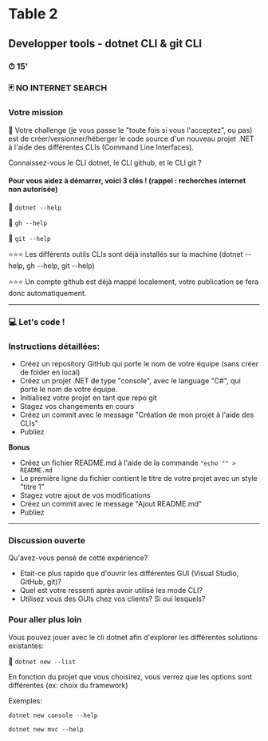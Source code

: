 # Table 2
## Developper tools - dotnet CLI & git CLI

### ⏱ 15' 

### 🃏 NO INTERNET SEARCH

### Votre mission
🔨 Votre challenge (je vous passe le "toute fois si vous l'acceptez", ou pas) est de créer/versionner/héberger le code source d'un nouveau projet .NET à l'aide des différentes CLIs (Command Line Interfaces).

Connaissez-vous le CLI dotnet, le CLI github, et le CLI git ?

#### Pour vous aidez à démarrer, voici 3 clés ! (rappel : recherches internet non autorisée)

🔑 ```dotnet --help```

🔑 ```gh --help```

🔑 ```git --help```

⭐⭐⭐ Les différents outils CLIs sont déjà installés sur la machine (dotnet --help, gh --help, git --help)

⭐⭐⭐ Un compte github est déjà mappé localement, votre publication se fera donc automatiquement. 

---


### 💻 Let's code !
### Instructions détaillées:
- Créez un repository GitHub qui porte le nom de votre équipe (sans créer de folder en local)
- Créez un projet .NET de type "console", avec le language "C#", qui porte le nom de votre équipe.
- Initialisez votre projet en tant que repo git
- Stagez vos changements en cours
- Créez un commit avec le message "Création de mon projet à l'aide des CLIs"
- Publiez

**Bonus**
- Créez un fichier README.md à l'aide de la commande ```"echo "" > README.md```
- Le première ligne du fichier contient le titre de votre projet avec un style "titre 1"
- Stagez votre ajout de vos modifications
- Créez un commit avec le message "Ajout README.md"
- Publiez

---

### Discussion ouverte
Qu'avez-vous pensé de cette expérience?
- Etait-ce plus rapide que d'ouvrir les différentes GUI (Visual Studio, GitHub, git)?
- Quel est votre ressenti après avoir utilisé les mode CLI?
- Utilisez vous des GUIs chez vos clients? Si oui lesquels?

### Pour aller plus loin
Vous pouvez jouer avec le cli dotnet afin d'explorer les différentes solutions existantes:

🔑 ```dotnet new --list```

En fonction du projet que vous choisirez, vous verrez que les options sont différentes (ex: choix du framework)

Exemples:

```dotnet new console --help```

```dotnet new mvc --help```

